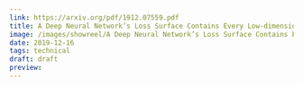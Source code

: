 ```yaml
---
link: https://arxiv.org/pdf/1912.07559.pdf
title: A Deep Neural Network’s Loss Surface Contains Every Low-dimensional Pattern
image: /images/showreel/A Deep Neural Network’s Loss Surface Contains Every Low-dimensional Pattern.jpg
date: 2019-12-16
tags: technical
draft: draft
preview:
---
```



